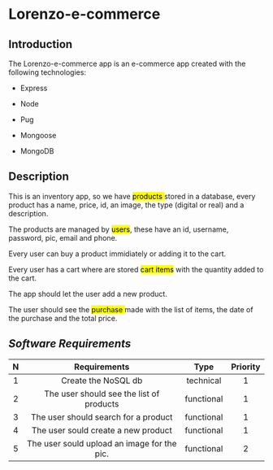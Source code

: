 # Lorenzo-e-commerce

## Introduction

The Lorenzo-e-commerce app is an e-commerce app created with the following technologies:

- Express

- Node

- Pug

- Mongoose

- MongoDB

## 

## Description

This is an inventory app, so we have <mark>products </mark> stored in a database, every product has a name, price, id, an image, the type (digital or real) and a description.

The products are managed by <mark>users</mark>, these have an id, username, password, pic, email and phone.

Every user can buy a product immidiately or adding it to the cart.

Every user has a cart where are stored <mark>cart items</mark> with the quantity added to the cart.

The app should let the user add a new product.

The user should see the <mark>purchase </mark> made with the list of items, the date of the purchase and the total price.  

## 

## ***Software Requirements***

| **N** | **Requirements**                            | **Type**   | **Priority** |
|:-----:|:-------------------------------------------:|:----------:|:------------:|
| 1     | Create the NoSQL db                         | technical  | 1            |
| 2     | The user should see the list of products    | functional | 1            |
| 3     | The user should search for a product        | functional | 1            |
| 4     | The user sould create a new product         | functional | 1            |
| 5     | The user sould upload an image for the pic. | functional | 2            |
